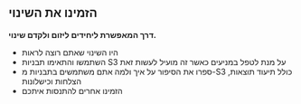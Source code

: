 ## הזמינו את השינוי

**דרך המאפשרת ליחידים ליזום ולקדם שינוי.**

- היו השינוי שאתם רוצה לראות
- השתמשו והתאימו תבניות S3 על מנת לטפל במניעים כאשר זה מועיל לעשות זאת
- ספרו את הסיפור על איך ולמה אתם משתמשים בתבניות מ-S3 כולל תיעוד תוצאות, הצלחות וכישלונות
- הזמינו אחרים להתנסות איתכם